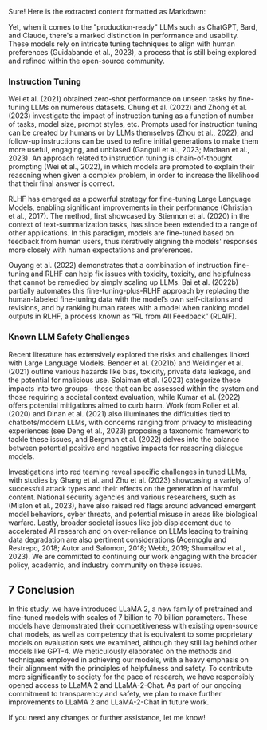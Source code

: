 Sure! Here is the extracted content formatted as Markdown:


Yet, when it comes to the "production-ready" LLMs such as ChatGPT, Bard, and Claude, there's a marked distinction in performance and usability. These models rely on intricate tuning techniques to align with human preferences (Guidabande et al., 2023), a process that is still being explored and refined within the open-source community.

### Instruction Tuning
Wei et al. (2021) obtained zero-shot performance on unseen tasks by fine-tuning LLMs on numerous datasets. Chung et al. (2022) and Zhong et al. (2023) investigate the impact of instruction tuning as a function of number of tasks, model size, prompt styles, etc. Prompts used for instruction tuning can be created by humans or by LLMs themselves (Zhou et al., 2022), and follow-up instructions can be used to refine initial generations to make them more useful, engaging, and unbiased (Ganguli et al., 2023; Madaan et al., 2023). An approach related to instruction tuning is chain-of-thought prompting (Wei et al., 2022), in which models are prompted to explain their reasoning when given a complex problem, in order to increase the likelihood that their final answer is correct.

RLHF has emerged as a powerful strategy for fine-tuning Large Language Models, enabling significant improvements in their performance (Christian et al., 2017). The method, first showcased by Stiennon et al. (2020) in the context of text-summarization tasks, has since been extended to a range of other applications. In this paradigm, models are fine-tuned based on feedback from human users, thus iteratively aligning the models' responses more closely with human expectations and preferences.

Ouyang et al. (2022) demonstrates that a combination of instruction fine-tuning and RLHF can help fix issues with toxicity, toxicity, and helpfulness that cannot be remedied by simply scaling up LLMs. Bai et al. (2022b) partially automates this fine-tuning-plus-RLHF approach by replacing the human-labeled fine-tuning data with the model’s own self-citations and revisions, and by ranking human raters with a model when ranking model outputs in RLHF, a process known as “RL from All Feedback” (RLAIF).

### Known LLM Safety Challenges
Recent literature has extensively explored the risks and challenges linked with Large Language Models. Bender et al. (2021b) and Weidinger et al. (2021) outline various hazards like bias, toxicity, private data leakage, and the potential for malicious use. Solaiman et al. (2023) categorize these impacts into two groups—those that can be assessed within the system and those requiring a societal context evaluation, while Kumar et al. (2022) offers potential mitigations aimed to curb harm. Work from Roller et al. (2020) and Dinan et al. (2021) also illuminates the difficulties tied to chatbots/modern LLMs, with concerns ranging from privacy to misleading experiences (see Deng et al., 2023) proposing a taxonomic framework to tackle these issues, and Bergman et al. (2022) delves into the balance between potential positive and negative impacts for reasoning dialogue models.

Investigations into red teaming reveal specific challenges in tuned LLMs, with studies by Ghang et al. and Zhu et al. (2023) showcasing a variety of successful attack types and their effects on the generation of harmful content. National security agencies and various researchers, such as (Mialon et al., 2023), have also raised red flags around advanced emergent model behaviors, cyber threats, and potential misuse in areas like biological warfare. Lastly, broader societal issues like job displacement due to accelerated AI research and on over-reliance on LLMs leading to training data degradation are also pertinent considerations (Acemoglu and Restrepo, 2018; Autor and Salomon, 2018; Webb, 2019; Shumailov et al., 2023). We are committed to continuing our work engaging with the broader policy, academic, and industry community on these issues.

## 7 Conclusion
In this study, we have introduced LLaMA 2, a new family of pretrained and fine-tuned models with scales of 7 billion to 70 billion parameters. These models have demonstrated their competitiveness with existing open-source chat models, as well as competency that is equivalent to some proprietary models on evaluation sets we examined, although they still lag behind other models like GPT-4. We meticulously elaborated on the methods and techniques employed in achieving our models, with a heavy emphasis on their alignment with the principles of helpfulness and safety. To contribute more significantly to society for the pace of research, we have responsibly opened access to LLaMA 2 and LLaMA-2-Chat. As part of our ongoing commitment to transparency and safety, we plan to make further improvements to LLaMA 2 and LLaMA-2-Chat in future work.


If you need any changes or further assistance, let me know!